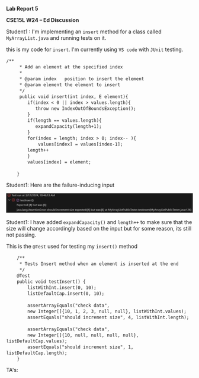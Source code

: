 **Lab Report 5**

**CSE15L W24
–
Ed Discussion**

Student1 : I'm implementing an ```insert``` method for a class called ```MyArrayList.java``` and running tests on it.

this is my code for ```insert```. I'm currently using ```VS code``` with ```JUnit``` testing.

```
/**
     * Add an element at the specified index
     *
     * @param index   position to insert the element
     * @param element the element to insert
     */
     public void insert(int index, E element){
        if(index < 0 || index > values.length){
           throw new IndexOutOfBoundsException(); 
        }
        if(length == values.length){
           expandCapacity(length+1);
        }
        for(index = length; index > 0; index-- ){
            values[index] = values[index-1];
        length++
        }
        values[index] = element;

    }
```

Student1: Here are the failure-inducing input

![Image](lab51.png)

Student1: I have added ```expandCapacity()``` and ```length++``` to make sure that the size will change accordingly based on the input but for some reason, its still not passing.

This is the ```@Test``` used for testing my ```insert()``` method

```
    /**
     * Tests Insert method when an element is inserted at the end
     */
    @Test
    public void testInsert() {
        listWithInt.insert(0, 10);
        listDefaultCap.insert(0, 10);

        assertArrayEquals("check data", 
        new Integer[]{10, 1, 2, 3, null, null}, listWithInt.values);
        assertEquals("should increment size", 4, listWithInt.length);

        assertArrayEquals("check data", 
        new Integer[]{10, null, null, null, null}, listDefaultCap.values);
        assertEquals("should increment size", 1, listDefaultCap.length);
    }
```



TA's: 

